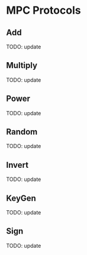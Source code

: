 # MPC Protocols

## Add

TODO: update

## Multiply

TODO: update

## Power

TODO: update

## Random

TODO: update

## Invert

TODO: update

## KeyGen

TODO: update

## Sign

TODO: update
